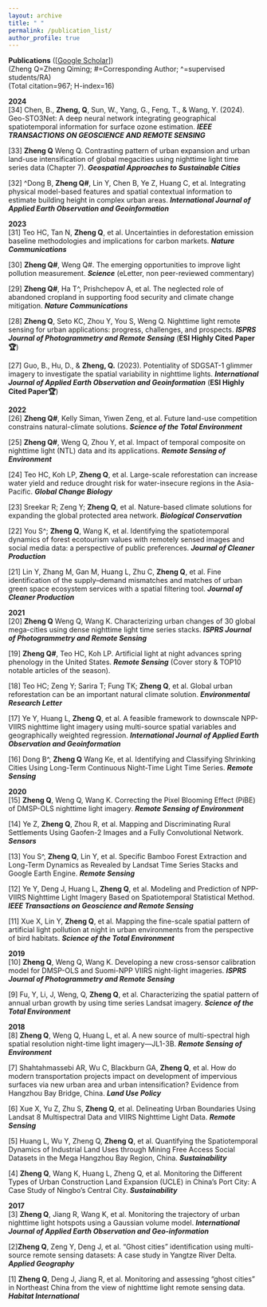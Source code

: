 ```yaml
---
layout: archive
title: " "
permalink: /publication_list/
author_profile: true
---
```



**Publications** ([[Google Scholar](https://scholar.google.com/citations?user=azf48tgAAAAJ&hl=en)])   
(Zheng Q=Zheng Qiming; #=Corresponding Author; ^=supervised students/RA)   
(Total citation=967; H-index=16)

**2024**   
[34] Chen, B., **Zheng, Q**, Sun, W., Yang, G., Feng, T., & Wang, Y. (2024). Geo-STO3Net: A deep neural network integrating geographical spatiotemporal information for surface ozone estimation. ***IEEE TRANSACTIONS ON GEOSCIENCE AND REMOTE SENSING***

[33] **Zheng Q** Weng Q. Contrasting pattern of urban expansion and urban land-use intensification of global megacities using nighttime light time series data (Chapter 7). ***Geospatial Approaches to Sustainable Cities*** 

[32] ^Dong B, **Zheng Q#**, Lin Y, Chen B, Ye Z, Huang C, et al. Integrating physical model-based features and spatial contextual information to estimate building height in complex urban areas. ***International Journal of Applied Earth Observation and Geoinformation*** 

**2023**  
[31] Teo HC, Tan N, **Zheng Q**, et al. Uncertainties in deforestation emission baseline methodologies and implications for carbon markets. ***Nature Communications***

[30] **Zheng Q#**, Weng Q#. The emerging opportunities to improve light pollution measurement. ***Science*** (eLetter, non peer-reviewed commentary)

[29] **Zheng Q#**, Ha T^, Prishchepov A, et al. The neglected role of abandoned cropland in supporting food security and climate change mitigation. ***Nature Communications***

[28] **Zheng Q**, Seto KC, Zhou Y, You S, Weng Q. Nighttime light remote sensing for urban applications: progress, challenges, and prospects. ***ISPRS Journal of Photogrammetry and Remote Sensing*** (**ESI Highly Cited Paper🏆**)

[27] Guo, B., Hu, D., & **Zheng, Q.** (2023). Potentiality of SDGSAT-1 glimmer imagery to investigate the spatial variability in nighttime lights. ***International Journal of Applied Earth Observation and Geoinformation*** (**ESI Highly Cited Paper🏆**)

**2022**   
[26] **Zheng Q#**, Kelly Siman, Yiwen Zeng, et al. Future land-use competition constrains natural-climate solutions. ***Science of the Total Environment***

[25] **Zheng Q#**, Weng Q, Zhou Y, et al. Impact of temporal composite on nighttime light (NTL) data and its applications. ***Remote Sensing of Environment***

[24] Teo HC, Koh LP, **Zheng Q**, et al. Large-scale reforestation can increase water yield and reduce drought risk for water-insecure regions in the Asia-Pacific. ***Global Change Biology*** 

[23] Sreekar R; Zeng Y; **Zheng Q**, et al. Nature-based climate solutions for expanding the global protected area network. ***Biological Conservation*** 

[22] You S^; **Zheng Q**, Wang K, et al. Identifying the spatiotemporal dynamics of forest ecotourism values with remotely sensed images and social media data: a perspective of public preferences. ***Journal of Cleaner Production***

[21] Lin Y, Zhang M, Gan M, Huang L, Zhu C, **Zheng Q**, et al. Fine identification of the supply–demand mismatches and matches of urban green space ecosystem services with a spatial filtering tool. ***Journal of Cleaner Production***

**2021**   
[20] **Zheng Q** Weng Q, Wang K. Characterizing urban changes of 30 global mega-cities using dense nighttime light time series stacks. ***ISPRS Journal of Photogrammetry and Remote Sensing*** 

[19] **Zheng Q#**, Teo HC, Koh LP. Artificial light at night advances spring phenology in the United States. ***Remote Sensing*** (Cover story & TOP10 notable articles of the season).

[18] Teo HC; Zeng Y; Sarira T; Fung TK; **Zheng Q**, et al. Global urban reforestation can be an important natural climate solution. ***Environmental Research Letter***

[17] Ye Y, Huang L, **Zheng Q**, et al. A feasible framework to downscale NPP-VIIRS nighttime light imagery using multi-source spatial variables and geographically weighted regression. ***International Journal of Applied Earth Observation and Geoinformation***

[16] Dong B^, **Zheng Q** Wang Ke, et al. Identifying and Classifying Shrinking Cities Using Long-Term Continuous Night-Time Light Time Series. ***Remote Sensing***

**2020**   
[15] **Zheng Q**, Weng Q, Wang K. Correcting the Pixel Blooming Effect (PiBE) of DMSP-OLS nighttime light imagery. ***Remote Sensing of Environment***

[14] Ye Z, **Zheng Q**, Zhou R, et al. Mapping and Discriminating Rural Settlements Using Gaofen-2 Images and a Fully Convolutional Network. ***Sensors***

[13] You S^, **Zheng Q**, Lin Y, et al. Specific Bamboo Forest Extraction and Long-Term Dynamics as Revealed by Landsat Time Series Stacks and Google Earth Engine. ***Remote Sensing***

[12] Ye Y, Deng J, Huang L, **Zheng Q**, et al. Modeling and Prediction of NPP-VIIRS Nighttime Light Imagery Based on Spatiotemporal Statistical Method. ***IEEE Transactions on Geoscience and Remote Sensing***

[11] Xue X, Lin Y, **Zheng Q**, et al. Mapping the fine-scale spatial pattern of artificial light pollution at night in urban environments from the perspective of bird habitats. ***Science of the Total Environment***

**2019**   
[10] **Zheng Q**, Weng Q, Wang K. Developing a new cross-sensor calibration model for DMSP-OLS and Suomi-NPP VIIRS night-light imageries. ***ISPRS Journal of Photogrammetry and Remote Sensing***

[9] Fu, Y, Li, J, Weng, Q, **Zheng Q**, et al. Characterizing the spatial pattern of annual urban growth by using time series Landsat imagery. ***Science of the Total Environment***

**2018**   
[8] **Zheng Q**, Weng Q, Huang L, et al. A new source of multi-spectral high spatial resolution night-time light imagery—JL1-3B. ***Remote Sensing of Environment***

[7] Shahtahmassebi AR, Wu C, Blackburn GA, **Zheng Q**, et al. How do modern transportation projects impact on development of impervious surfaces via new urban area and urban intensification? Evidence from Hangzhou Bay Bridge, China. ***Land Use Policy***

[6] Xue X, Yu Z, Zhu S, **Zheng Q**, et al. Delineating Urban Boundaries Using Landsat 8 Multispectral Data and VIIRS Nighttime Light Data. ***Remote Sensing*** 

[5] Huang L, Wu Y, Zheng Q, **Zheng Q**, et al. Quantifying the Spatiotemporal Dynamics of Industrial Land Uses through Mining Free Access Social Datasets in the Mega Hangzhou Bay Region, China. ***Sustainability***

[4] **Zheng Q**, Wang K, Huang L, Zheng Q, et al. Monitoring the Different Types of Urban Construction Land Expansion (UCLE) in China’s Port City: A Case Study of Ningbo’s Central City. ***Sustainability***

**2017**   
[3] **Zheng Q**, Jiang R, Wang K, et al. Monitoring the trajectory of urban nighttime light hotspots using a Gaussian volume model. ***International Journal of Applied Earth Observation and Geo-information***

[2]**Zheng Q**, Zeng Y, Deng J, et al. “Ghost cities” identification using multi-source remote sensing datasets: A case study in Yangtze River Delta. ***Applied Geography*** 

[1] **Zheng Q**, Deng J, Jiang R, et al. Monitoring and assessing “ghost cities” in Northeast China from the view of nighttime light remote sensing data. ***Habitat International*** 

